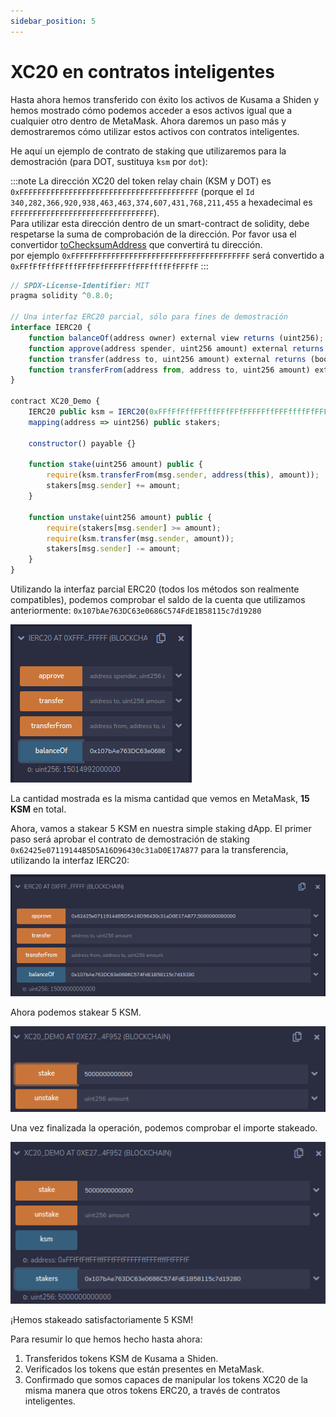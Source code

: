 ```yaml
---
sidebar_position: 5
---
```


# XC20 en contratos inteligentes

Hasta ahora hemos transferido con éxito los activos de Kusama a Shiden y hemos mostrado cómo podemos acceder a esos activos igual que a cualquier otro dentro de MetaMask. Ahora daremos un paso más y demostraremos cómo utilizar estos activos con contratos inteligentes.

He aquí un ejemplo de contrato de staking que utilizaremos para la demostración (para DOT, sustituya `ksm` por `dot`):

:::note
La dirección XC20 del token relay chain (KSM y DOT) es `0xFFFFFFFFFFFFFFFFFFFFFFFFFFFFFFFFFFFFFFFF` (porque el `Id` `340,282,366,920,938,463,463,374,607,431,768,211,455` a hexadecimal es `FFFFFFFFFFFFFFFFFFFFFFFFFFFFFFFF`).\
Para utilizar esta dirección dentro de un smart-contract de solidity, debe respetarse la suma de comprobación de la dirección. Por favor usa el convertidor [toChecksumAddress](https://web3-tools.netlify.app/) que convertirá tu dirección.\
por ejemplo `0xFFFFFFFFFFFFFFFFFFFFFFFFFFFFFFFFFFFFFFFF` será convertido a `0xFFfFfFffFFfffFFfFFfFFFFFffFFFffffFfFFFfF`
:::

```js
// SPDX-License-Identifier: MIT
pragma solidity ^0.8.0;

// Una interfaz ERC20 parcial, sólo para fines de demostración
interface IERC20 {
    function balanceOf(address owner) external view returns (uint256);
    function approve(address spender, uint256 amount) external returns (bool);
    function transfer(address to, uint256 amount) external returns (bool);
    function transferFrom(address from, address to, uint256 amount) external returns (bool);
}

contract XC20_Demo {
    IERC20 public ksm = IERC20(0xFFfFfFffFFfffFFfFFfFFFFFffFFFffffFfFFFfF);
    mapping(address => uint256) public stakers;

    constructor() payable {}

    function stake(uint256 amount) public {
        require(ksm.transferFrom(msg.sender, address(this), amount));
        stakers[msg.sender] += amount;
    }

    function unstake(uint256 amount) public {
        require(stakers[msg.sender] >= amount);
        require(ksm.transfer(msg.sender, amount));
        stakers[msg.sender] -= amount;
    }
}
```

Utilizando la interfaz parcial ERC20 (todos los métodos son realmente compatibles), podemos comprobar el saldo de la cuenta que utilizamos anteriormente: `0x107bAe763DC63e0686C574FdE1B58115c7d19280`

![14](img/14.png)

La cantidad mostrada es la misma cantidad que vemos en MetaMask, **15 KSM** en total.

Ahora, vamos a stakear 5 KSM en nuestra simple staking dApp. El primer paso será aprobar el contrato de demostración de staking `0x62425e07119144B5D5A16D96430c31aD0E17A877` para la transferencia, utilizando la interfaz IERC20:

![15](img/15.png)

Ahora podemos stakear 5 KSM.

![16](img/16.png)

Una vez finalizada la operación, podemos comprobar el importe stakeado.

![17](img/17.png)

¡Hemos stakeado satisfactoriamente 5 KSM!

Para resumir lo que hemos hecho hasta ahora:

1. Transferidos tokens KSM de Kusama a Shiden.
2. Verificados los tokens que están presentes en MetaMask.
3. Confirmado que somos capaces de manipular los tokens XC20 de la misma manera que otros tokens ERC20, a través de contratos inteligentes.
